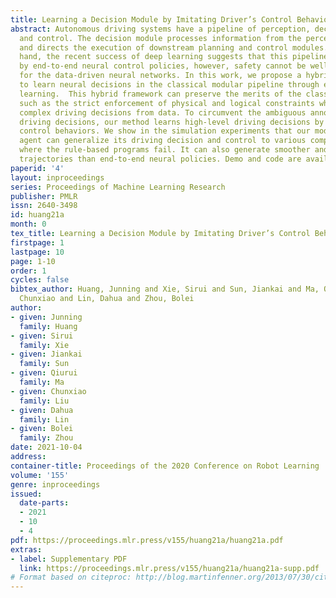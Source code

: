 ```yaml
---
title: Learning a Decision Module by Imitating Driver’s Control Behaviors
abstract: Autonomous driving systems have a pipeline of perception, decision, planning,
  and control. The decision module processes information from the perception module
  and directs the execution of downstream planning and control modules. On the other
  hand, the recent success of deep learning suggests that this pipeline could be replaced
  by end-to-end neural control policies, however, safety cannot be well guaranteed
  for the data-driven neural networks. In this work, we propose a hybrid framework
  to learn neural decisions in the classical modular pipeline through end-to-end imitation
  learning.  This hybrid framework can preserve the merits of the classical pipeline
  such as the strict enforcement of physical and logical constraints while learning
  complex driving decisions from data. To circumvent the ambiguous annotation of human
  driving decisions, our method learns high-level driving decisions by imitating low-level
  control behaviors. We show in the simulation experiments that our modular driving
  agent can generalize its driving decision and control to various complex scenarios
  where the rule-based programs fail. It can also generate smoother and safer driving
  trajectories than end-to-end neural policies. Demo and code are available at https://decisionforce.github.io/modulardecision/.
paperid: '4'
layout: inproceedings
series: Proceedings of Machine Learning Research
publisher: PMLR
issn: 2640-3498
id: huang21a
month: 0
tex_title: Learning a Decision Module by Imitating Driver’s Control Behaviors
firstpage: 1
lastpage: 10
page: 1-10
order: 1
cycles: false
bibtex_author: Huang, Junning and Xie, Sirui and Sun, Jiankai and Ma, Qiurui and Liu,
  Chunxiao and Lin, Dahua and Zhou, Bolei
author:
- given: Junning
  family: Huang
- given: Sirui
  family: Xie
- given: Jiankai
  family: Sun
- given: Qiurui
  family: Ma
- given: Chunxiao
  family: Liu
- given: Dahua
  family: Lin
- given: Bolei
  family: Zhou
date: 2021-10-04
address:
container-title: Proceedings of the 2020 Conference on Robot Learning
volume: '155'
genre: inproceedings
issued:
  date-parts:
  - 2021
  - 10
  - 4
pdf: https://proceedings.mlr.press/v155/huang21a/huang21a.pdf
extras:
- label: Supplementary PDF
  link: https://proceedings.mlr.press/v155/huang21a/huang21a-supp.pdf
# Format based on citeproc: http://blog.martinfenner.org/2013/07/30/citeproc-yaml-for-bibliographies/
---
```

